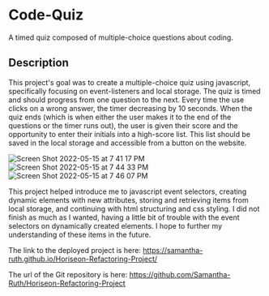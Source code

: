 # Code-Quiz
A timed quiz composed of multiple-choice questions about coding.

## Description

This project's goal was to create a multiple-choice quiz using javascript, specifically focusing on event-listeners and local storage.  The quiz is timed and should progress from one question to the next. Every time the use clicks on a wrong answer, the timer decreasing by 10 seconds. When the quiz ends (which is when either the user makes it to the end of the questions or the timer runs out), the user is given their score and the opportunity to enter their initials into a high-score list. This list should be saved in the local storage and accessible from a button on the website. 

![Screen Shot 2022-05-15 at 7 41 17 PM](https://user-images.githubusercontent.com/64170123/168510951-e420e1e9-7105-4bb2-95f5-eb0d67ac13d3.jpg)
![Screen Shot 2022-05-15 at 7 44 33 PM](https://user-images.githubusercontent.com/64170123/168510953-2f65b8df-51a1-4415-8b86-f1048219de4f.jpg)
![Screen Shot 2022-05-15 at 7 46 07 PM](https://user-images.githubusercontent.com/64170123/168510954-6962b976-35e2-49b3-a243-f384d9aa6567.jpg)


This project helped introduce me to javascript event selectors, creating dynamic elements with new attributes, storing and retrieving items from local storage, and continuing with html structuring and css styling.  I did not finish as much as I wanted, having a little bit of trouble with the event selectors on dynamically created elements.  I hope to further my understanding of these items in the future. 

The link to the deployed project is here: https://samantha-ruth.github.io/Horiseon-Refactoring-Project/

The url of the Git repository is here: https://github.com/Samantha-Ruth/Horiseon-Refactoring-Project
